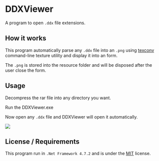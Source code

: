 # DDXViewer

A program to open `.ddx` file extensions.

## How it works

This program automatically parse any `.ddx` file into an `.png` using [texconv](https://github.com/Microsoft/DirectXTex/wiki/Texconv) 
command-line texture utility and display it into an form.

The `.png` is stored into the resource folder and will be disposed after the user close the form.

## Usage

Decompress the rar file into any directory you want.

Run the DDXViewer.exe

Now open any `.ddx` file and DDXViewer will open it automatically.

![](https://github.com/HalfDragonLucy/DDXViewer/blob/master/demo.gif)
## License / Requirements

This program run in `.Net Framework 4.7.2` and is under the 
[MIT](https://github.com/HalfDragonLucy/DDXViewer/blob/master/LICENSE.txt) license.
